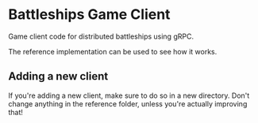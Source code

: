 # Battleships Game Client

Game client code for distributed battleships using gRPC. 

The reference implementation can be used to see how it works. 

## Adding a new client

If you're adding a new client, make sure to do so in a new directory. Don't change anything
in the reference folder, unless you're actually improving that! 
